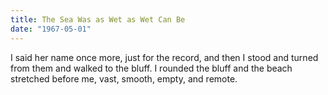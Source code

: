 ```yaml
---
title: The Sea Was as Wet as Wet Can Be
date: "1967-05-01"
---
```

I said her name once more, just for the record, and then I stood and turned from them and walked to the bluff. I rounded the bluff and the beach stretched before me, vast, smooth, empty, and remote. 